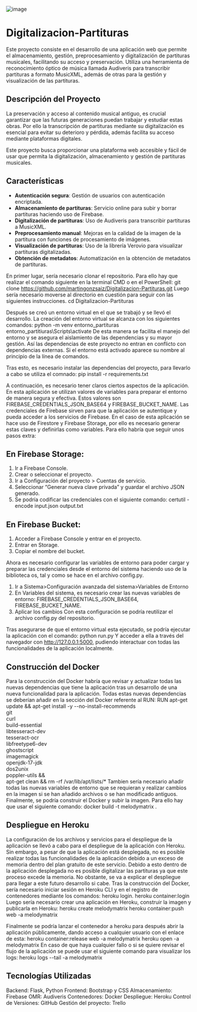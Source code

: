 ![image](https://github.com/martingonzsaiz/Digitalizacion-Partituras/assets/160163628/8229f62d-bd1e-411e-a0e8-75b306794e2e)


# Digitalizacion-Partituras
Este proyecto consiste en el desarrollo de una aplicación web que permite el almacenamiento, gestión, preprocesamiento y digitalización de partituras musicales, facilitando su acceso y preservación. Utiliza una herramienta de reconocimiento óptico de música llamada Audiveris para transcribir partituras a formato MusicXML, además de otras para la gestión y visualización de las partituras.

## Descripción del Proyecto

La preservación y acceso al contenido musical antiguo, es crucial garantizar que las futuras generaciones puedan trabajar y estudiar estas obras. Por ello la transcripción de partituras mediante su digitalización es esencial para evitar su deterioro y pérdida, además facilita su acceso mediante plataformas digitales.

Este proyecto busca proporcionar una plataforma web accesible y fácil de usar que permita la digitalización, almacenamiento y gestión de partituras musicales.

## Características

- **Autenticación segura**: Gestión de usuarios con autenticación encriptada.
- **Almacenamiento de partituras**: Servicio online para subir y borrar partituras haciendo uso de Firebase.
- **Digitalización de partituras**: Uso de Audiveris para transcribir partituras a MusicXML.
- **Preprocesamiento manual**: Mejoras en la calidad de la imagen de la partitura con funciones de procesamiento de imágenes.
- **Visualización de partituras**: Uso de la librería Verovio para visualizar partituras digitalizadas.
- **Obtención de metadatos**: Automatización en la obtención de metadatos de partituras.

En primer lugar, sería necesario clonar el repositorio. Para ello hay que realizar el comando siguiente en la terminal CMD o en el PowerShell:
git clone https://github.com/martingonzsaiz/Digitalizacion-Partituras.git
Luego sería necesario moverse al directorio en cuestión para seguir con las siguientes instrucciones.
cd Digitalizacion-Partituras

Después se creó un entorno virtual en el que se trabajó y se llevó el desarrollo. La creación del entorno virtual se alcanza con los siguientes comandos:
python -m venv entorno_partituras 
entorno_partitiuras\Scripts\activate
De esta manera se facilita el manejo del entorno y se asegura el aislamiento de las dependencias y su mayor gestión. Así las dependencias de este proyecto no entran en conflicto con dependencias externas. Si el entorno está activado aparece su nombre al principio de la línea de comandos.

Tras esto, es necesario instalar las dependencias del proyecto, para llevarlo a cabo se utiliza el comnado:
pip install -r requirements.txt

A continuación, es necesario tener claros ciertos aspectos de la aplicación. En esta aplicación se utilizan valores de variables para preparar el entorno de manera segura y efectiva. Estos valores son FIREBASE_CREDENTIALS_JSON_BASE64 y FIREBASE_BUCKET_NAME.
Las credenciales de Firebase sirven para que la aplicación se autentique y pueda acceder a los servicios de Firebase. En el caso de esta aplicación se hace uso de Firestore y Firebase Storage, por ello es necesario generar estas claves y definirlas como variables. Para ello habría que seguir unos pasos extra:

## En Firebase Storage:
1.	Ir a Firebase Console.
2.	Crear o seleccionar el proyecto.
3.	Ir a Configuración del proyecto > Cuentas de servicio.
4.	Seleccionar “Generar nueva clave privada” y guardar el archivo JSON generado.
5.	Se podría codificar las credenciales con el siguiente comando: certutil -encode input.json output.txt 

## En Firebase Bucket:
1.	Acceder a Firebase Console y entrar en el proyecto.
2.	Entrar en Storage.
3.	Copiar el nombre del bucket.

Ahora es necesario configurar las variables de entorno para poder cargar y preparar las credenciales desde el entorno del sistema haciendo uso de la biblioteca os, tal y como se hace en el archivo config.py.
1.	Ir a Sistema>Configuración avanzada del sistema>Variables de Entorno
2.	En Variables del sistema, es necesario crear las nuevas variables de entorno: FIREBASE_CREDENTIALS_JSON_BASE64, FIREBASE_BUCKET_NAME.
3.	Aplicar los cambios
Con esta configuración se podría reutilizar el archivo config.py del repositorio.

Tras asegurarse de que el entorno virtual esta ejecutado, se podría ejecutar la aplicación con el comando:
python run.py
Y acceder a ella a través del navegador con http://127.0.0.1:5000, pudiendo interactuar con todas las funcionalidades de la aplicación localmente.

## Construcción del Docker
Para la construcción del Docker habría que revisar y actualizar todas las nuevas dependencias que tiene la aplicación tras un desarrollo de una nueva funcionalidad para la aplicación. Todas estas nuevas dependencias se deberían añadir en la sección del Docker referente al RUN:
RUN apt-get update && apt-get install -y --no-install-recommends \
    git \
    curl \
    build-essential \
    libtesseract-dev \
    tesseract-ocr \
    libfreetype6-dev \
    ghostscript \
    imagemagick \
    openjdk-17-jdk \
    dos2unix \
    poppler-utils && \
    apt-get clean && rm -rf /var/lib/apt/lists/*
Tambien sería necesario añadir todas las nuevas variables de entorno que se requieran y realizar cambios en la imagen si se han añadido archivos o se han modificado antiguos.
Finalmente, se podría construir el Docker y subir la imagen. Para ello hay que usar el siguiente comando:
docker build -t melodymatrix .

## Despliegue en Heroku
La configuración de los archivos y servicios para el despliegue de la aplicación se llevó a cabo para el despliegue de la aplicación con Heroku. Sin embargo, a pesar de que la aplicación está desplegada, no es posible realizar todas las funcionalidades de la aplicación debido a un exceso de memoria dentro del plan gratuito de este servicio.
Debido a esto dentro de la aplicación desplegada no es posible digitalizar las partituras ya que este proceso excede la memoria. No obstante, se va a explicar el despliegue para llegar a este futuro desarrollo si cabe.
Tras la construcción del Docker, sería necesario iniciar sesión en Heroku CLI y en el registro de contenedores mediante los comandos: 
heroku login. 
heroku container:login 
Luego sería necesario crear una aplicación en Heroku, construir la imagen y publicarla en Heroku:
heroku create melodymatrix
heroku container:push web -a melodymatrix

Finalmente se podría lanzar el contenedor a heroku para después abrir la aplicación públicamente, dando acceso a cualquier usuario con el enlace de esta:
heroku container:release web -a melodymatrix
heroku open -a melodymatrix
En caso de que haya cualquier fallo o si se quiere revisar el flujo de la aplicación se puede usar el siguiente comando para visualizar los logs:
heroku logs --tail -a melodymatrix

## Tecnologías Utilizadas
Backend: Flask, Python
Frontend: Bootstrap y CSS
Almacenamiento: Firebase
OMR: Audiveris
Contenedores: Docker
Despliegue: Heroku
Control de Versiones: GitHub
Gestión del proyecto: Trello
